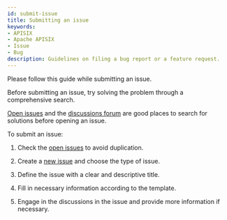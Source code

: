 ```yaml
---
id: submit-issue
title: Submitting an issue
keywords:
- APISIX
- Apache APISIX
- Issue
- Bug
description: Guidelines on filing a bug report or a feature request.
---
```


Please follow this guide while submitting an issue.

Before submitting an issue, try solving the problem through a comprehensive search.

[Open issues](https://github.com/apache/apisix/issues) and the [discussions forum](https://github.com/apache/apisix/discussions) are good places to search for solutions before opening an issue.

To submit an issue:

1. Check the [open issues](https://github.com/apache/apisix/issues) to avoid duplication.

2. Create a [new issue](https://github.com/apache/apisix/issues/new/choose) and choose the type of issue.

3. Define the issue with a clear and descriptive title.

4. Fill in necessary information according to the template.

5. Engage in the discussions in the issue and provide more information if necessary.
